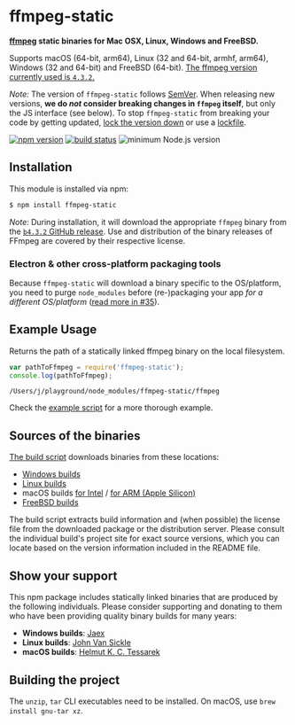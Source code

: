 # ffmpeg-static

**[ffmpeg](https://ffmpeg.org) static binaries for Mac OSX, Linux, Windows and FreeBSD.**

Supports macOS (64-bit, arm64), Linux (32 and 64-bit, armhf, arm64), Windows (32 and 64-bit) and FreeBSD (64-bit). [The ffmpeg version currently used is `4.3.2`.](https://github.com/eugeneware/ffmpeg-static/releases/tag/b4.3.2)

*Note:* The version of `ffmpeg-static` follows [SemVer](http://semver.org). When releasing new versions, **we do *not* consider breaking changes in `ffmpeg` itself**, but only the JS interface (see below). To stop `ffmpeg-static` from breaking your code by getting updated, [lock the version down](https://docs.npmjs.com/files/package.json#dependencies) or use a [lockfile](https://docs.npmjs.com/files/package-lock.json).

[![npm version](https://img.shields.io/npm/v/ffmpeg-static.svg)](https://www.npmjs.com/package/ffmpeg-static)
[![build status](https://travis-ci.org/eugeneware/ffmpeg-static.svg?branch=master)](http://travis-ci.org/eugeneware/ffmpeg-static)
![minimum Node.js version](https://img.shields.io/node/v/ffmpeg-static.svg)

## Installation

This module is installed via npm:

``` bash
$ npm install ffmpeg-static
```

*Note:* During installation, it will download the appropriate `ffmpeg` binary from the [`b4.3.2` GitHub release](https://github.com/eugeneware/ffmpeg-static/releases/tag/b4.3.2). Use and distribution of the binary releases of FFmpeg are covered by their respective license.

### Electron & other cross-platform packaging tools

Because `ffmpeg-static` will download a binary specific to the OS/platform, you need to purge `node_modules` before (re-)packaging your app *for a different OS/platform* ([read more in #35](https://github.com/eugeneware/ffmpeg-static/issues/35#issuecomment-630225392)).

## Example Usage

Returns the path of a statically linked ffmpeg binary on the local filesystem.

``` js
var pathToFfmpeg = require('ffmpeg-static');
console.log(pathToFfmpeg);
```

```
/Users/j/playground/node_modules/ffmpeg-static/ffmpeg
```

Check the [example script](example.js) for a more thorough example.

## Sources of the binaries

[The build script](build/index.sh) downloads binaries from these locations:

- [Windows builds](https://github.com/ShareX/FFmpeg/)
- [Linux builds](https://johnvansickle.com/ffmpeg/)
- macOS builds [for Intel](https://evermeet.cx/pub/ffmpeg/) / [for ARM (Apple Silicon)](http://osxexperts.net/)
- [FreeBSD builds](https://github.com/Thefrank/ffmpeg-static-freebsd/releases)

The build script extracts build information and (when possible) the license file from the downloaded package or the distribution server. Please consult the individual build's project site for exact source versions, which you can locate based on the version information included in the README file.

## Show your support

This npm package includes statically linked binaries that are produced by the following individuals. Please consider supporting and donating to them who have been providing quality binary builds for many years:

- **Windows builds**: [Jaex](https://getsharex.com/donate/)
- **Linux builds**: [John Van Sickle](https://www.johnvansickle.com/ffmpeg/)
- **macOS builds**: [Helmut K. C. Tessarek](https://evermeet.cx/ffmpeg/#donations)

## Building the project

The `unzip`, `tar` CLI executables need to be installed. On macOS, use `brew install gnu-tar xz`.

